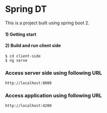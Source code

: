 # Spring DT

  This is a project built using spring boot 2.
#### 1) Getting start



#### 2) Build and run client side

```
$ cd client-side
$ ng serve
```

### Access server side using following URL

```
http://localhost:8080
```

### Access application using following URL

```
http://localhost:4200
```